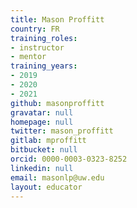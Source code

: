 ```yaml
---
title: Mason Proffitt
country: FR
training_roles:
- instructor
- mentor
training_years:
- 2019
- 2020
- 2021
github: masonproffitt
gravatar: null
homepage: null
twitter: mason_proffitt
gitlab: mproffitt
bitbucket: null
orcid: 0000-0003-0323-8252
linkedin: null
email: masonlp@uw.edu
layout: educator
---
```

